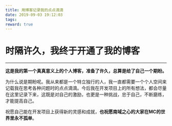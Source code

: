 ```yaml
---
title: 用博客记录我的点点滴滴
date: 2019-09-03 19:12:03
tags:
reward: true
---
```

# 时隔许久，我终于开通了我的博客

---
**这是我的第一个真真意义上的个人博客，准备了许久，总算是给了自己一个期盼。**

为什么说是期盼呢。我从来都是一个特立独行的人，我一直都需要一个个人空间来记载我在思考各种问题时的点点滴滴。今后我在开发项目上的所有想法，都会尽量在这里记录下来，这既是对自己的激励，也更是一种挑战，忠于自己，不断磨练，才能提高自己。

祝愿自己能在开发项目上获得新的灵感和成就，**也祝愿南域之心的大家在MC的世界里永不孤单**。
